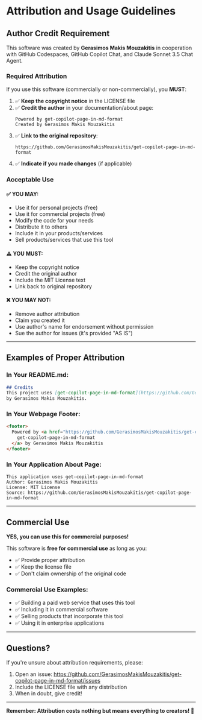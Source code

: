 # Attribution and Usage Guidelines

## Author Credit Requirement

This software was created by **Gerasimos Makis Mouzakitis** in cooperation with GitHub Codespaces, GitHub Copilot Chat, and Claude Sonnet 3.5 Chat Agent.

### Required Attribution

If you use this software (commercially or non-commercially), you **MUST**:

1. ✅ **Keep the copyright notice** in the LICENSE file
2. ✅ **Credit the author** in your documentation/about page:
   ```
   Powered by get-copilot-page-in-md-format
   Created by Gerasimos Makis Mouzakitis
   ```
3. ✅ **Link to the original repository**:
   ```
   https://github.com/GerasimosMakisMouzakitis/get-copilot-page-in-md-format
   ```
4. ✅ **Indicate if you made changes** (if applicable)

### Acceptable Use

#### ✅ YOU MAY:
- Use it for personal projects (free)
- Use it for commercial projects (free)
- Modify the code for your needs
- Distribute it to others
- Include it in your products/services
- Sell products/services that use this tool

#### ⚠️ YOU MUST:
- Keep the copyright notice
- Credit the original author
- Include the MIT License text
- Link back to original repository

#### ❌ YOU MAY NOT:
- Remove author attribution
- Claim you created it
- Use author's name for endorsement without permission
- Sue the author for issues (it's provided "AS IS")

---

## Examples of Proper Attribution

### In Your README.md:
```markdown
## Credits
This project uses [get-copilot-page-in-md-format](https://github.com/GerasimosMakisMouzakitis/get-copilot-page-in-md-format) 
by Gerasimos Makis Mouzakitis.
```

### In Your Webpage Footer:
```html
<footer>
  Powered by <a href="https://github.com/GerasimosMakisMouzakitis/get-copilot-page-in-md-format">
    get-copilot-page-in-md-format
  </a> by Gerasimos Makis Mouzakitis
</footer>
```

### In Your Application About Page:
```
This application uses get-copilot-page-in-md-format
Author: Gerasimos Makis Mouzakitis
License: MIT License
Source: https://github.com/GerasimosMakisMouzakitis/get-copilot-page-in-md-format
```

---

## Commercial Use

**YES, you can use this for commercial purposes!**

This software is **free for commercial use** as long as you:
- ✅ Provide proper attribution
- ✅ Keep the license file
- ✅ Don't claim ownership of the original code

### Commercial Use Examples:
- ✅ Building a paid web service that uses this tool
- ✅ Including it in commercial software
- ✅ Selling products that incorporate this tool
- ✅ Using it in enterprise applications

---

## Questions?

If you're unsure about attribution requirements, please:
1. Open an issue: https://github.com/GerasimosMakisMouzakitis/get-copilot-page-in-md-format/issues
2. Include the LICENSE file with any distribution
3. When in doubt, give credit!

---

**Remember: Attribution costs nothing but means everything to creators! 🙏**
